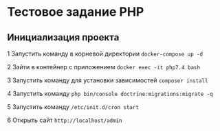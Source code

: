 # Тестовое задание PHP

## Инициализация проекта

1 Запустить команду в корневой директории `docker-compose up -d`

2 Зайти в контейнер с приложением `docker exec -it php7.4 bash`

3 Запустить команду для установки зависимостей `composer install`

4 Запустить команду `php bin/console doctrine:migrations:migrate -q`

5 Запустить команду `/etc/init.d/cron start`

6 Открыть сайт `http://localhost/admin`

